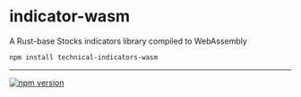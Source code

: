 # indicator-wasm

A Rust-base Stocks indicators library compiled to WebAssembly

```bash
npm install technical-indicators-wasm
```
<hr>

[![npm version][npm-image]][npm-url]

[npm-image]: https://img.shields.io/npm/v/technical-indicators-wasm.svg?style=flat-square
[npm-url]: https://npmjs.org/package/technical-indicators-wasm
[license-url]: LICENSE.md